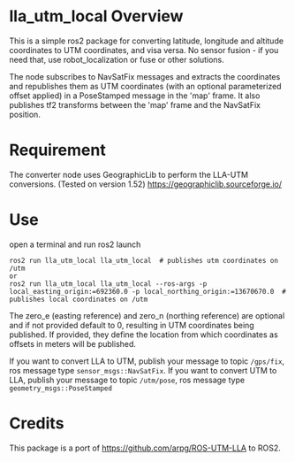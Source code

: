 # lla_utm_local Overview
This is a simple ros2 package for converting latitude, longitude and altitude coordinates
to UTM coordinates, and visa versa. No sensor fusion - if you need that, use
robot_localization or fuse or other solutions.

The node subscribes to NavSatFix messages and extracts the coordinates and republishes 
them as UTM coordinates (with an optional parameterized offset applied) in a PoseStamped
message in the 'map' frame. It also publishes tf2 transforms between the 'map' frame and
the NavSatFix position.

# Requirement
The converter node uses GeographicLib to perform the LLA-UTM conversions.
(Tested on version 1.52)
https://geographiclib.sourceforge.io/

# Use
open a terminal and run ros2 launch
```
ros2 run lla_utm_local lla_utm_local  # publishes utm coordinates on /utm
or
ros2 run lla_utm_local lla_utm_local --ros-args -p local_easting_origin:=692360.0 -p local_northing_origin:=13670670.0  # publishes local coordinates on /utm
```
The zero_e (easting reference) and zero_n (northing reference) are optional and if not provided
default to 0, resulting in UTM coordinates being published. If provided, they define the location
from which coordinates as offsets in meters will be published.

If you want to convert LLA to UTM, publish your message to topic `/gps/fix`, ros message type `sensor_msgs::NavSatFix`. If you want to convert UTM to LLA, publish your message to topic `/utm/pose`, ros message type `geometry_msgs::PoseStamped`

# Credits
This package is a port of https://github.com/arpg/ROS-UTM-LLA to ROS2.
